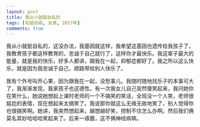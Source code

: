 ```yaml
---
layout: post
title: 我从小就挺自私的
tags: [毛姐旧闻, 女男, 2017年]
comments: true
---
```


我从小就挺自私的，这没办法，我基因就这样，我希望这基因也遗传给我孩子了，我教育孩子都这样教育的，忠诚于自己就行了，这样你才最快乐。我这辈子最大的能量，就是我的快乐，好多人都讲，跟我在一起，抑郁症都好了。我之所以这么快乐，就是因为我忠诚于自己，顺路带给别人快乐了。

我有个外号叫开心果，因为跟我在一起，没愁事儿。我随时随地找乐子的本事可大了，我渐渐发现，我家孩子也这德性。有一次我女儿自己突然傻笑起来，我问她你在笑什么，她说她想起上课时老师的一个不搞笑的笑话，全班没一个人笑，老师很尴尬的表情，现在想起来太搞笑了。我说那你就这么无缘无故地笑了，别人觉得你也很搞笑啊。她讲，我突然想起来，越想越好笑，控制不住怎么办啊。然后我们俩莫名其妙哈哈哈笑起来了。后来一琢磨，这不俩神经病嘛。
